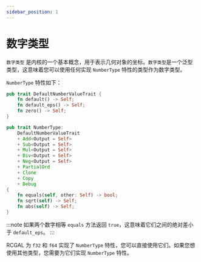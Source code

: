 ```yaml
---
sidebar_position: 1
---
```


# 数字类型

`数字类型` 是内核的一个基本概念，用于表示几何对象的坐标。`数字类型`是一个泛型类型，这意味着您可以使用任何实现 `NumberType` 特性的类型作为数字类型。

`NumberType` 特性如下：

```rust
pub trait DefaultNumberValueTrait {
    fn default() -> Self;
    fn default_eps() -> Self;
    fn zero() -> Self;
}

pub trait NumberType:
    DefaultNumberValueTrait
    + Add<Output = Self>
    + Sub<Output = Self>
    + Mul<Output = Self>
    + Div<Output = Self>
    + Neg<Output = Self>
    + PartialOrd
    + Clone
    + Copy
    + Debug
{
    fn equals(self, other: Self) -> bool;
    fn sqrt(self) -> Self;
    fn abs(self) -> Self;
}
```

:::note
如果两个数字相等 `equals` 方法返回 `true`，这意味着它们之间的绝对差小于 `default_eps`。
:::

RCGAL 为 `f32` 和 `f64` 实现了 `NumberType` 特性，您可以直接使用它们。如果您想使用其他类型，您需要为它们实现 `NumberType` 特性。
